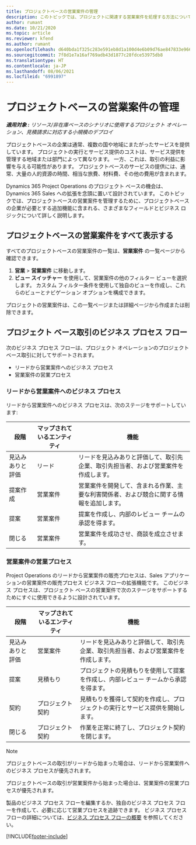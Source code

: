 ```yaml
---
title: プロジェクトベースの営業案件の管理
description: このトピックでは、プロジェクトに関連する営業案件を処理する方法について説明します。
author: rumant
ms.date: 10/21/2020
ms.topic: article
ms.reviewer: kfend
ms.author: rumant
ms.openlocfilehash: d640bda1f325c283e591eb8d1a100d4e6b09d76ae847833e9664c3631eabd154
ms.sourcegitcommit: 7f8d1e7a16af769adb43d1877c28fdce53975db8
ms.translationtype: HT
ms.contentlocale: ja-JP
ms.lasthandoff: 08/06/2021
ms.locfileid: "6991897"
---
```

# <a name="manage-project-based-opportunities"></a>プロジェクトベースの営業案件の管理

_**適用対象 :** リソース/非在庫ベースのシナリオに使用するプロジェクト オペレーション、見積請求に対応する小規模のデプロイ_

プロジェクトベースの企業は通常、複数の国や地域にまたがったサービスを提供しています。 プロジェクトの実行とサービス提供のコストは、サービス提供を管理する地域または部門によって異なります。 一方、これは、取引の利益に影響を与える可能性があります。 プロジェクトベースのサービスの提供には、通常、大量の人的資源の時間、相当な旅費、材料費、その他の費用が含まれます。

Dynamics 365 Project Operations のプロジェクト ベースの機会は、Dynamics 365 Sales への拡張を念頭に置いて設計されています。 このトピックでは、プロジェクトベースの営業案件を管理するために、プロジェクトベースの企業が必要とする追加機能に含まれる、さまざまなフィールドとビジネス ロジックについて詳しく説明します。

## <a name="view-all-project-based-opportunities"></a>プロジェクトベースの営業案件をすべて表示する

すべてのプロジェクトベースの営業案件の一覧は、**営業案件** の一覧ページから確認できます。 

1. **営業** > **営業案件** に移動します。
2. **ビュー スイッチャー** を使用して、営業案件の他のフィルター ビューを選択します。 カスタム フィルター条件を使用して独自のビューを作成し、これらのビューとナビゲーション オプションを構成できます。

プロジェクトの営業案件は、この一覧ページまたは詳細ページから作成または削除できます。

## <a name="business-process-flow-for-project-based-deals"></a>プロジェクト ベース取引のビジネス プロセス フロー

次のビジネス プロセス フローは、プロジェクト オペレーションのプロジェクト ベース取引に対してサポートされます。

- リードから営業案件へのビジネス プロセス
- 営業案件の営業プロセス

### <a name="lead-to-opportunity-business-process"></a>リードから営業案件へのビジネス プロセス 
リードから営業案件へのビジネス プロセスは、次のステージをサポートしています:

| 段階 | マップされているエンティティ | 機能 |
| --- | --- | --- |
| 見込みありと評価 | ​​リード | リードを見込みありと評価して、取引先企業、取引先担当者、および営業案件を作成します。 |
| 提案作成 | 営業案件 | 営業案件を開発して、含まれる作業、主要な利害関係者、および競合に関する情報を追加します。 |
| 提案 | 営業案件 | 提案を作成し、内部のレビュー チームの承認を得ます。 |
| 閉じる​​ | 営業案件 | 営業案件を成功させ、商談を成立させます。 |

### <a name="opportunity-sales-process"></a>営業案件の営業プロセス
Project Operations のリードから営業案件の販売プロセスは、Sales アプリケーションの営業案件の販売プロセス ビジネス フローの拡張機能です。 このビジネス プロセスは、プロジェクト ベースの営業案件で次のステージをサポートするためにすぐに使用できるように設計されています。

| 段階 | マップされているエンティティ | 機能 |
| --- | --- | --- |
| 見込みありと評価 | 営業案件 | リードを見込みありと評価して、取引先企業、取引先担当者、および営業案件を作成します。 |
| 提案 | 見積もり  | プロジェクトの見積もりを使用して提案を作成し、内部レビュー チームから承認を得ます。 |
| 契約  | プロジェクト契約 | 見積もりを獲得して契約を作成し、プロジェクトの実行とサービス提供を開始します。 |
| 閉じる​​ | プロジェクト契約 | 作業を正常に終了し、プロジェクト契約を閉じます。 |

> [!NOTE]
> プロジェクトベースの取引がリードから始まった場合は、リードから営業案件へのビジネス プロセスが優先されます。
>
> プロジェクトベースの取引が営業案件から始まった場合は、営業案件の営業プロセスが優先されます。

製品のビジネス プロセス フローを編集するか、独自のビジネス プロセス フローを作成して、必要に応じて営業プロセスを追跡できます。 ビジネス プロセス フローの詳細については、[ビジネス プロセス フローの概要](/dynamics365/customerengagement/on-premises/customize/business-process-flows-overview) を参照してください。


[!INCLUDE[footer-include](../includes/footer-banner.md)]